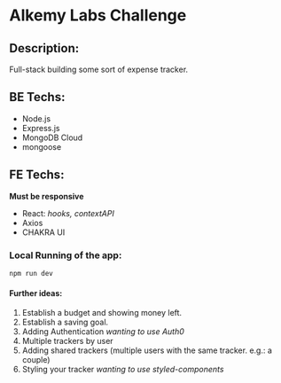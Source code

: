 # Alkemy Labs Challenge

## Description:

Full-stack building some sort of expense tracker.

## BE Techs:

- Node.js
- Express.js
- MongoDB Cloud
- mongoose

## FE Techs:

**Must be responsive**

- React: _hooks, contextAPI_
- Axios
- CHAKRA UI

### Local Running of the app:

```
npm run dev
```

#### Further ideas:

1. Establish a budget and showing money left.
2. Establish a saving goal.
3. Adding Authentication _wanting to use Auth0_
4. Multiple trackers by user
5. Adding shared trackers (multiple users with the same tracker. e.g.: a couple)
6. Styling your tracker _wanting to use styled-components_
